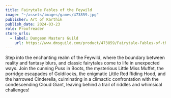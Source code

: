 ```yaml
---
title: Fairytale Fables of the Feywild
image: "~/assets/images/games/473859.jpg"
publisher: Art of Karthik
publish_date: 2024-03-23
role: Proofreader
store_urls:
  - label: Dungeon Masters Guild
    url: https://www.dmsguild.com/product/473859/Fairytale-Fables-of-the-Feywild
---
```


Step into the enchanting realm of the Feywild, where the boundary between reality and fantasy blurs, and classic fairytales come to life in unexpected ways. Join the cunning Puss in Boots, the mysterious Little Miss Muffet, the porridge escapades of Goldilocks, the enigmatic Little Red Riding Hood, and the harrowed Cinderella, culminating in a climactic confrontation with the condescending Cloud Giant, leaving behind a trail of riddles and whimsical challenges!